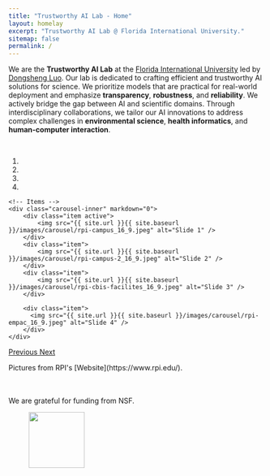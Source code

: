 ```yaml
---
title: "Trustworthy AI Lab - Home"
layout: homelay
excerpt: "Trustworthy AI Lab @ Florida International University."
sitemap: false
permalink: /
---
```


We are the **Trustworthy AI Lab** at the [Florida International University](https://www.fiu.edu/) led by [Dongsheng Luo](https://users.cs.fiu.edu/~dluo/).  Our lab is dedicated to crafting efficient and trustworthy AI solutions for science. We prioritize models that are practical for real-world deployment and emphasize **transparency**, **robustness**, and **reliability**. We actively bridge the gap between AI and scientific domains. Through interdisciplinary collaborations, we tailor our AI innovations to address complex challenges in **environmental science**, **health informatics**, and **human-computer interaction**.

<br>

<link rel = "stylesheet" href="/trustai4s-lab/main.css">

<div markdown="0" id="carousel" class="carousel slide" data-ride="carousel" data-interval="4000" data-pause="hover" >
    <!-- Menu -->
    <ol class="carousel-indicators">
        <li data-target="#carousel" data-slide-to="0" class="active"></li>
        <li data-target="#carousel" data-slide-to="1"></li>
        <li data-target="#carousel" data-slide-to="2"></li>
        <li data-target="#carousel" data-slide-to="3"></li>
        <!-- <li data-target="#carousel" data-slide-to="4"></li> -->
        <!-- <li data-target="#carousel" data-slide-to="5"></li>
        <li data-target="#carousel" data-slide-to="6"></li> -->
    </ol>

    <!-- Items -->
    <div class="carousel-inner" markdown="0">
        <div class="item active">
            <img src="{{ site.url }}{{ site.baseurl }}/images/carousel/rpi-campus_16_9.jpeg" alt="Slide 1" />
        </div>
        <div class="item">
            <img src="{{ site.url }}{{ site.baseurl }}/images/carousel/rpi-campus-2_16_9.jpeg" alt="Slide 2" />
        </div>
        <div class="item">
            <img src="{{ site.url }}{{ site.baseurl }}/images/carousel/rpi-cbis-facilites_16_9.jpeg" alt="Slide 3" />
        </div>

        <div class="item">
          <img src="{{ site.url }}{{ site.baseurl }}/images/carousel/rpi-empac_16_9.jpeg" alt="Slide 4" />
        </div>
    </div>
  <a class="left carousel-control" href="#carousel" role="button" data-slide="prev">
    <span class="glyphicon glyphicon-chevron-left" aria-hidden="true"></span>
    <span class="sr-only">Previous</span>
  </a>
  <a class="right carousel-control" href="#carousel" role="button" data-slide="next">
    <span class="glyphicon glyphicon-chevron-right" aria-hidden="true"></span>
    <span class="sr-only">Next</span>
  </a>
</div>

<div class="center">
  <p> Pictures from RPI's [Website](https://www.rpi.edu/).</p>
  <p></p>
  <p></p>
</div>

<br>

<br>
We are grateful for funding from NSF. 
<br>
<div class="center">
<figure class="fourth">
  <img src="{{ site.url }}{{ site.baseurl }}/images/logopic/NSF_Logo.jpeg" style="width: 110px">
</figure>
</div>
